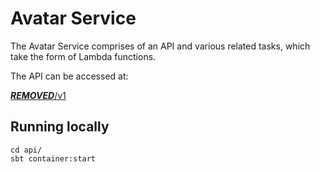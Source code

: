 # Avatar Service

The Avatar Service comprises of an API and various related tasks,
which take the form of Lambda functions.

The API can be accessed at:

[***REMOVED***/v1]([***REMOVED***/v1)

## Running locally
```
cd api/
sbt container:start
```



